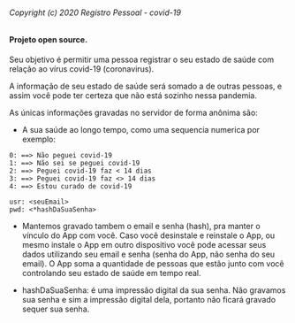 ###### Copyright (c) 2020 Registro Pessoal - covid-19

#### Projeto open source.

Seu objetivo é permitir uma pessoa registrar o seu estado de saúde com relação ao vírus covid-19 (coronavirus).

A informação de seu estado de saúde será somado a de 
outras pessoas, e assim você pode ter certeza que não está sozinho nessa pandemia.

As únicas informações gravadas no servidor de forma anônima são:
* A sua saúde ao longo tempo, como uma sequencia numerica por exemplo:

```
0: ==> Não peguei covid-19
1: ==> Não sei se peguei covid-19
2: ==> Peguei covid-19 faz < 14 dias
3: ==> Peguei covid-19 faz <> 14 dias
4: ==> Estou curado de covid-19

usr: <seuEmail>
pwd: <*hashDaSuaSenha>
```

* Mantemos gravado tambem o email e senha (hash), pra manter o vínculo do App com você. Caso você desinstale e reinstale o App, ou mesmo instale o App em outro dispositivo você pode acessar seus dados utilizando seu email e senha (senha do App, não senha do seu email).
  O App soma a quantidade de pessoas que estão junto com você controlando seu estado de saúde em tempo real.

* hashDaSuaSenha: é uma impressão digital da sua senha. Não gravamos sua senha e sim a impressão digital dela, portanto não ficará gravado sequer sua senha.
